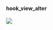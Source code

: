 #### hook_view_alter
![](https://www.evernote.com/shard/s78/sh/09f89274-8290-40ec-b713-15f0990d5886/d384b893b7d159a537d8b3065ab71b47/deep/0/wellpet_trufood-template.php---well------Sites-wellpet-.png)
